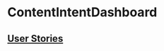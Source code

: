 # ContentIntentDashboard

## [User Stories](https://docs.google.com/document/d/e/2PACX-1vSbh-xjlVhgA3C-ge2lpnPWIzROg96GCcywvEodY0sIqLbu5DeRq6tVc6JiOh9s4PMbwCniC1REKhfe/pub)
